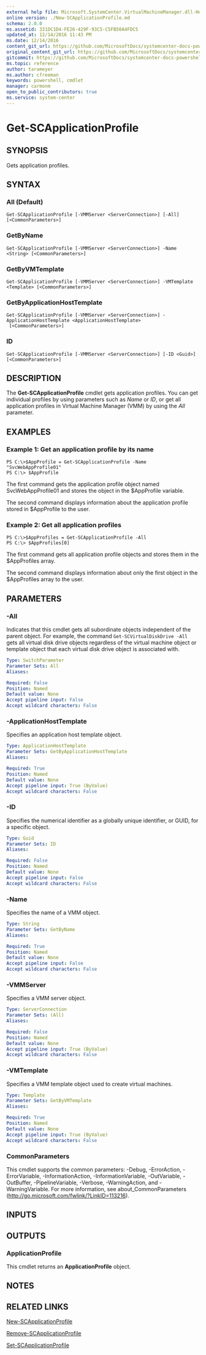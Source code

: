 ```yaml
---
external help file: Microsoft.SystemCenter.VirtualMachineManager.dll-Help.xml
online version: ./New-SCApplicationProfile.md
schema: 2.0.0
ms.assetid: 331DC1D4-FE26-429F-93C5-C5FB50A4FDC5
updated_at: 12/14/2016 11:43 PM
ms.date: 12/14/2016
content_git_url: https://github.com/MicrosoftDocs/systemcenter-docs-powershell/blob/master/systemcenter-cmdlets/SystemCenter2016/VirtualMachineManager/v1.0/Get-SCApplicationProfile.md
original_content_git_url: https://github.com/MicrosoftDocs/systemcenter-docs-powershell/blob/master/systemcenter-cmdlets/SystemCenter2016/VirtualMachineManager/v1.0/Get-SCApplicationProfile.md
gitcommit: https://github.com/MicrosoftDocs/systemcenter-docs-powershell/blob/96cd9bd2780eb6b78c540fa00d3b8a4313e3ed40/systemcenter-cmdlets/SystemCenter2016/VirtualMachineManager/v1.0/Get-SCApplicationProfile.md
ms.topic: reference
author: tarameyer
ms.author: cfreeman
keywords: powershell, cmdlet
manager: carmonm
open_to_public_contributors: true
ms.service: system-center
---
```


# Get-SCApplicationProfile

## SYNOPSIS
Gets application profiles.

## SYNTAX

### All (Default)
```
Get-SCApplicationProfile [-VMMServer <ServerConnection>] [-All] [<CommonParameters>]
```

### GetByName
```
Get-SCApplicationProfile [-VMMServer <ServerConnection>] -Name <String> [<CommonParameters>]
```

### GetByVMTemplate
```
Get-SCApplicationProfile [-VMMServer <ServerConnection>] -VMTemplate <Template> [<CommonParameters>]
```

### GetByApplicationHostTemplate
```
Get-SCApplicationProfile [-VMMServer <ServerConnection>] -ApplicationHostTemplate <ApplicationHostTemplate>
 [<CommonParameters>]
```

### ID
```
Get-SCApplicationProfile [-VMMServer <ServerConnection>] [-ID <Guid>] [<CommonParameters>]
```

## DESCRIPTION
The **Get-SCApplicationProfile** cmdlet gets application profiles.
You can get individual profiles by using parameters such as *Name* or *ID*, or get all application profiles in Virtual Machine Manager (VMM) by using the *All* parameter.

## EXAMPLES

### Example 1: Get an application profile by its name
```
PS C:\>$AppProfile = Get-SCApplicationProfile -Name "SvcWebAppProfile01"
PS C:\> $AppProfile
```

The first command gets the application profile object named SvcWebAppProfile01 and stores the object in the $AppProfile variable.

The second command displays information about the application profile stored in $AppProfile to the user.

### Example 2: Get all application profiles
```
PS C:\>$AppProfiles = Get-SCApplicationProfile -All
PS C:\> $AppProfiles[0]
```

The first command gets all application profile objects and stores them in the $AppProfiles array.

The second command displays information about only the first object in the $AppProfiles array to the user.

## PARAMETERS

### -All
Indicates that this cmdlet gets all subordinate objects independent of the parent object.
For example, the command `Get-SCVirtualDiskDrive -All` gets all virtual disk drive objects regardless of the virtual machine object or template object that each virtual disk drive object is associated with.

```yaml
Type: SwitchParameter
Parameter Sets: All
Aliases: 

Required: False
Position: Named
Default value: None
Accept pipeline input: False
Accept wildcard characters: False
```

### -ApplicationHostTemplate
Specifies an application host template object.

```yaml
Type: ApplicationHostTemplate
Parameter Sets: GetByApplicationHostTemplate
Aliases: 

Required: True
Position: Named
Default value: None
Accept pipeline input: True (ByValue)
Accept wildcard characters: False
```

### -ID
Specifies the numerical identifier as a globally unique identifier, or GUID, for a specific object.

```yaml
Type: Guid
Parameter Sets: ID
Aliases: 

Required: False
Position: Named
Default value: None
Accept pipeline input: False
Accept wildcard characters: False
```

### -Name
Specifies the name of a VMM object.

```yaml
Type: String
Parameter Sets: GetByName
Aliases: 

Required: True
Position: Named
Default value: None
Accept pipeline input: False
Accept wildcard characters: False
```

### -VMMServer
Specifies a VMM server object.

```yaml
Type: ServerConnection
Parameter Sets: (All)
Aliases: 

Required: False
Position: Named
Default value: None
Accept pipeline input: True (ByValue)
Accept wildcard characters: False
```

### -VMTemplate
Specifies a VMM template object used to create virtual machines.

```yaml
Type: Template
Parameter Sets: GetByVMTemplate
Aliases: 

Required: True
Position: Named
Default value: None
Accept pipeline input: True (ByValue)
Accept wildcard characters: False
```

### CommonParameters
This cmdlet supports the common parameters: -Debug, -ErrorAction, -ErrorVariable, -InformationAction, -InformationVariable, -OutVariable, -OutBuffer, -PipelineVariable, -Verbose, -WarningAction, and -WarningVariable. For more information, see about_CommonParameters (http://go.microsoft.com/fwlink/?LinkID=113216).

## INPUTS

## OUTPUTS

### ApplicationProfile
This cmdlet returns an **ApplicationProfile** object.

## NOTES

## RELATED LINKS

[New-SCApplicationProfile](xref:SystemCenter2016/VirtualMachineManager/v1.0/New-SCApplicationProfile.md)

[Remove-SCApplicationProfile](xref:SystemCenter2016/VirtualMachineManager/v1.0/Remove-SCApplicationProfile.md)

[Set-SCApplicationProfile](xref:SystemCenter2016/VirtualMachineManager/v1.0/Set-SCApplicationProfile.md)

